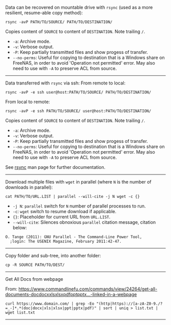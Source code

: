 Data can be recovered on mountable drive with `rsync` 
(used as a more resilient, resume-able copy method):

```
rsync -avP PATH/TO/SOURCE/ PATH/TO/DESTINATION/
```
Copies content of `SOURCE` to content of `DESTINATION`. Note trailing `/`.

* `-a`: Archive mode.
* `-v`: Verbose output.
* `-P`: Keep partially transmitted files and show progess of transfer.
* `--no-perms`: Useful for copying to destination that is a Windows share on FreeNAS, in order to avoid 'Operation not permitted' error. May also need to use with `-A` to preserve ACL from source.

---
Data transferred with `rsync` via ssh:
From remote to local:

```
rsync -avP -e ssh user@host:PATH/TO/SOURCE/ PATH/TO/DESTINATION/
```

From local to remote:

```
rsync -avP -e ssh PATH/TO/SOURCE/ user@host:PATH/TO/DESTINATION/
```

Copies content of `SOURCE` to content of `DESTINATION`. Note trailing `/`.

* `-a`: Archive mode.
* `-v`: Verbose output.
* `-P`: Keep partially transmitted files and show progess of transfer.
* `--no-perms`: Useful for copying to destination that is a Windows share on FreeNAS, in order to avoid 'Operation not permitted' error. May also need to use with `-A` to preserve ACL from source.


See [rsync](https://download.samba.org/pub/rsync/rsync.html) man page for further documentation.

---
Download multiple files with `wget` in parallel 
(where `N` is the number of downloads in parallel):

```
cat PATH/TO/URL.LIST | parallel --will-cite -j N wget -c {}
```

* `-j N`: `parallel` switch for `N` number of parallel processes to run.
* `-c`: `wget` switch to resume download if applicable.
* `{}`: Placeholder for current URL from `URL.LIST`.
* `--will-cite`: Silences obnoxious `parallel` citation message, citation below:
```
O. Tange (2011): GNU Parallel - The Command-Line Power Tool,
  ;login: The USENIX Magazine, February 2011:42-47.
```

---
Copy folder and sub-tree, into another folder:

```
cp -R SOURCE PATH/TO/DEST/
```

---
Get All Docs from webpage

From: https://www.commandlinefu.com/commands/view/24264/get-all-documents-docdocxxlsxlsxpdfpptpptx...-linked-in-a-webpage


    curl https://www.domain.com/ | grep -Eo "(http|https)://[a-zA-Z0-9./?=_-]*.*(doc|docx|xls|xlsx|ppt|pptx|pdf)" | sort | uniq > list.txt | wget list.txt


---